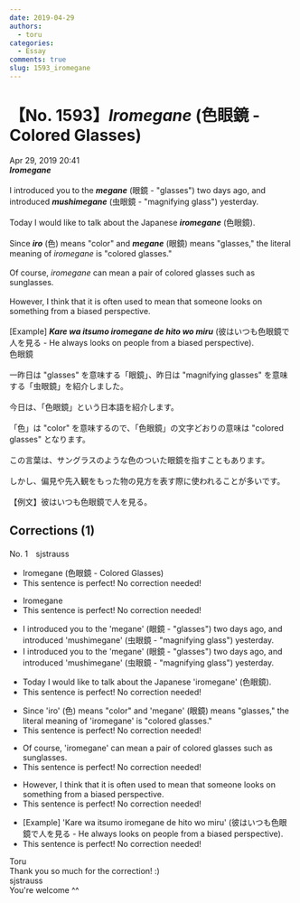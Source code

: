 ```yaml
---
date: 2019-04-29
authors:
  - toru
categories:
  - Essay
comments: true
slug: 1593_iromegane
---
```


# 【No. 1593】<strong><em>Iromegane</strong></em> (色眼鏡 - Colored Glasses)
<div class="date">Apr 29, 2019 20:41</div>
<div id="post"><div id="body_show_ori">
<strong><em>Iromegane</strong></em><br/><br/>I introduced you to the <strong><em>megane</em></strong> (眼鏡 - "glasses") two days ago, and introduced <strong><em>mushimegane</em></strong> (虫眼鏡 - "magnifying glass") yesterday.<br/><br/>Today I would like to talk about the Japanese <strong><em>iromegane</em></strong> (色眼鏡).<br/><br/>Since <strong><em>iro</em></strong> (色) means "color" and <strong><em>megane</em></strong> (眼鏡) means "glasses," the literal meaning of <em>iromegane</em> is "colored glasses."<br/><br/>Of course, <em>iromegane</em> can mean a pair of colored glasses such as sunglasses.<br/><br/>However, I think that it is often used to mean that someone looks on something from a biased perspective.<br/><br/>[Example] <strong><em>Kare wa itsumo iromegane de hito wo miru</em></strong> (彼はいつも色眼鏡で人を見る - He always looks on people from a biased perspective).
</div></div>

<!-- more -->

<div id="post_ja"><div id="body_show_mo">
色眼鏡<br/><br/>一昨日は "glasses" を意味する「眼鏡」、昨日は "magnifying glasses" を意味する「虫眼鏡」を紹介しました。<br/><br/>今日は、「色眼鏡」という日本語を紹介します。<br/><br/>「色」は "color" を意味するので、「色眼鏡」の文字どおりの意味は "colored glasses" となります。<br/><br/>この言葉は、サングラスのような色のついた眼鏡を指すこともあります。<br/><br/>しかし、偏見や先入観をもった物の見方を表す際に使われることが多いです。<br/><br/>【例文】彼はいつも色眼鏡で人を見る。
</div></div>

## Corrections (1)
<div id="block"><div class="first_name"> No. 1　<span class="just_name">sjstrauss</span></div><div id="block2">
<ul class="correction_field">
<li class="incorrect">Iromegane (色眼鏡 - Colored Glasses)</li>
<li class="corrected perfect">This sentence is perfect! No correction needed!</li>
</ul>
<ul class="correction_field">
<li class="incorrect">Iromegane</li>
<li class="corrected perfect">This sentence is perfect! No correction needed!</li>
</ul>
<ul class="correction_field">
<li class="incorrect">I introduced you to the 'megane' (眼鏡 - "glasses") two days ago, and introduced 'mushimegane' (虫眼鏡 - "magnifying glass") yesterday.</li>
<li class="corrected correct">
I introduced you to <span class="f_gray"><span class="sline">the </span></span>'megane' (眼鏡 - "glasses") two days ago, and introduced 'mushimegane' (虫眼鏡 - "magnifying glass") yesterday.
</li>
</ul>
<ul class="correction_field">
<li class="incorrect">Today I would like to talk about the Japanese 'iromegane' (色眼鏡).</li>
<li class="corrected perfect">This sentence is perfect! No correction needed!</li>
</ul>
<ul class="correction_field">
<li class="incorrect">Since 'iro' (色) means "color" and 'megane' (眼鏡) means "glasses," the literal meaning of 'iromegane' is "colored glasses."</li>
<li class="corrected perfect">This sentence is perfect! No correction needed!</li>
</ul>
<ul class="correction_field">
<li class="incorrect">Of course, 'iromegane' can mean a pair of colored glasses such as sunglasses.</li>
<li class="corrected perfect">This sentence is perfect! No correction needed!</li>
</ul>
<ul class="correction_field">
<li class="incorrect">However, I think that it is often used to mean that someone looks on something from a biased perspective.</li>
<li class="corrected perfect">This sentence is perfect! No correction needed!</li>
</ul>
<ul class="correction_field">
<li class="incorrect">[Example] 'Kare wa itsumo iromegane de hito wo miru' (彼はいつも色眼鏡で人を見る - He always looks on people from a biased perspective).</li>
<li class="corrected perfect">This sentence is perfect! No correction needed!</li>
</ul>
</div><div class="name"><span class="just_name">Toru</span><br>
Thank you so much for the correction! :)
</div>
<div class="name"><span class="just_name">sjstrauss</span><br>
You're welcome ^^
</div>
</div>
